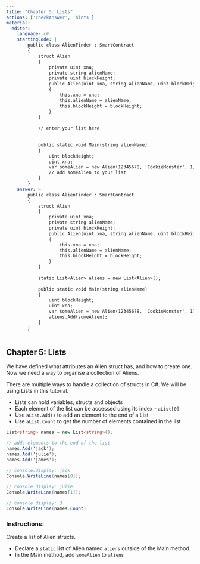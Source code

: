 ```yaml
---
title: "Chapter 5: Lists"
actions: ['checkAnswer', 'hints']
material: 
  editor:
    language: c#
    startingCode: |
        public class AlienFinder : SmartContract
        {
            struct Alien
            {
                private uint xna;
                private string alienName;
                private uint blockHeight;
                public Alien(uint xna, string alienName, uint blockHeight) 
                {
                    this.xna = xna; 
                    this.alienName = alienName;
                    this.blockHeight = blockHeight;
                }
            }
            
            // enter your list here
            
            
            public static void Main(string alienName)
            {
                uint blockHeight;
                uint xna; 
                var someAlien = new Alien(12345678, 'CookieMonster', 1);
                // add someAlien to your list
            }
        }
    answer: > 
        public class AlienFinder : SmartContract
        {
            struct Alien
            {
                private uint xna;
                private string alienName;
                private uint blockHeight;
                public Alien(uint xna, string alienName, uint blockHeight) 
                {
                    this.xna = xna; 
                    this.alienName = alienName;
                    this.blockHeight = blockHeight;
                }
            }
            
            static List<Alien> aliens = new List<Alien>();     
            
            public static void Main(string alienName)
            {
                uint blockHeight;
                uint xna; 
                var someAlien = new Alien(12345678, 'CookieMonster', 1);
                aliens.Add(someAlien);
            }
        }
---
```


## Chapter 5: Lists

We have defined what attributes an Alien struct has, and how to create one. Now we need a way to organise a collection of Aliens. 

There are multiple ways to handle a collection of structs in C#. We will be using Lists in this tutorial. 

- Lists can hold variables, structs and objects
- Each element of the list can be accessed using its index - `aList[0]`
- Use `aList.Add()` to add an element to the end of a List
- Use `aList.Count` to get the number of elements contained in the list

```c#
List<string> names = new List<string>();

// adds elements to the end of the list
names.Add('jack');
names.Add('julie');
names.Add('james');

// console.display: jack
Console.WriteLine(names[0]);

// console display: julie
Console.WriteLine(names[1]); 

// console display: 3
Console.WriteLine(names.Count)
```



### Instructions: 

Create a list of Alien structs. 

- Declare a `static` list of Alien named `aliens` outside of the Main method. 
- In the Main method, add `someAlien` to `aliens`
